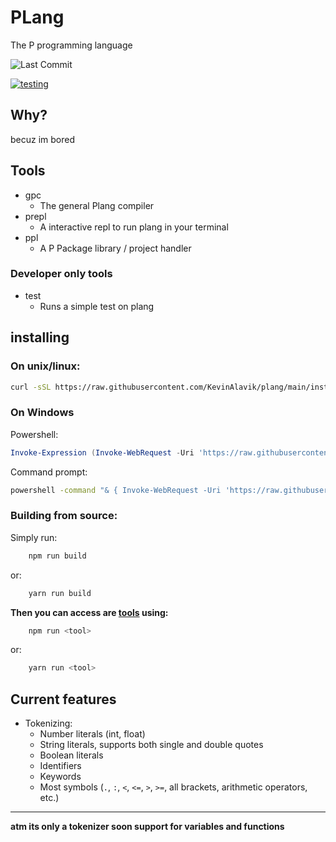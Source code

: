 # PLang
The P programming language

![Last Commit](https://img.shields.io/github/last-commit/kevinalavik/plang
)

[![testing](https://github.com/KevinAlavik/plang/actions/workflows/test.yml/badge.svg)](https://github.com/KevinAlavik/plang/actions/workflows/test.yml)
## Why?
becuz im bored
## Tools
- gpc
    - The general Plang compiler
- prepl
    - A interactive repl to run plang in your terminal
- ppl
    - A P Package library / project handler
### Developer only tools
- test
    - Runs a simple test on plang

## installing
### On unix/linux:
```bash
curl -sSL https://raw.githubusercontent.com/KevinAlavik/plang/main/install.sh | bash
```
### On Windows
Powershell:
```powershell
Invoke-Expression (Invoke-WebRequest -Uri 'https://raw.githubusercontent.com/KevinAlavik/plang/main/install.ps1').Content
```
Command prompt:
```bash
powershell -command "& { Invoke-WebRequest -Uri 'https://raw.githubusercontent.com/KevinAlavik/plang/main/install.bat' -OutFile 'install.bat'; .\install.bat; Remove-Item -Path 'install.bat' }"
```
### Building from source:
Simply run:
```bash
    npm run build
```
or:
```bash
    yarn run build
```
**Then you can access are [tools](https://github.com/kevinalavik/plang?tab=readme-ov-file#tools) using:**
```bash
    npm run <tool>
```
or:
```bash
    yarn run <tool>
```
## Current features
- Tokenizing:
    - Number literals (int, float)
    - String literals, supports both single and double quotes
    - Boolean literals
    - Identifiers
    - Keywords
    - Most symbols (`.`, `:`, `<`, `<=`, `>`, `>=`, all brackets, arithmetic operators, etc.)

---
**atm its only a tokenizer soon support for variables and functions**